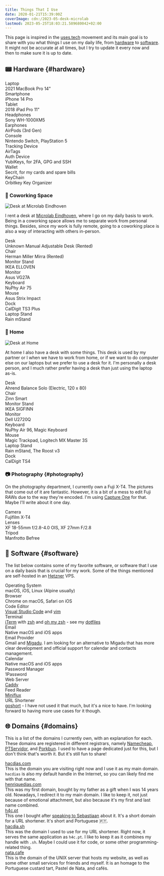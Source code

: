 ```yaml
---
title: Things That I Use
date: 2020-01-21T15:39:00Z
coverImage: cdn:/2023-05-desk-microlab
lastmod: 2023-05-25T18:03:21.589680042+02:00
---
```


This page is inspired in the [uses.tech](https://uses.tech/) movement and its main goal is to share with you what things I use on my daily life, from [hardware](#hardware) to [software](#software). It might not be accurate at all times, but I try to update it every now and then to make sure it is up to date.

<!--more-->

## 📟 Hardware {#hardware}

<div class='box logs'>
  <div class='e'>
    <div>Laptop</div>
    <div>2021 MacBook Pro 14"</div>
  </div>
  <div class='e'>
    <div>Smartphone</div>
    <div>iPhone 14 Pro</div>
  </div>
  <div class='e'>
    <div>Tablet</div>
    <div>2018 iPad Pro 11"</div>
  </div>
  <div class='e'>
    <div>Headphones</div>
    <div>Sony WH-1000XM5</div>
  </div>
  <div class='e'>
    <div>Earphones</div>
    <div>AirPods (3rd Gen)</div>
  </div>
  <div class='e'>
    <div>Console</div>
    <div>Nintendo Switch, PlayStation 5</div>
  </div>
  <div class='e'>
    <div>Tracking Device</div>
    <div>AirTags</div>
  </div>
  <div class='e'>
    <div>Auth Device</div>
    <div>YubiKeys, for 2FA, GPG and SSH</div>
  </div>
  <div class='e'>
    <div>Wallet</div>
    <div>Secrit, for my cards and spare bills</div>
  </div>
  <div class='e'>
    <div>KeyChain</div>
    <div>Orbitkey Key Organizer</div>
  </div>
</div>

### 💼 Coworking Space

![Desk at Microlab Eindhoven](cdn:/2023-05-desk-microlab?class=fw)

I rent a desk at [Microlab Eindhoven](http://microlab.nl), where I go on my daily basis to work. Being in a coworking space allows me to separate work from personal things. Besides, since my work is fully remote, going to a coworking place is also a way of interacting with others in-person.

<div class='box logs'>
  <div class='e'>
    <div>Desk</div>
    <div>Unknown Manual Adjustable Desk (Rented)</div>
  </div>
  <div class='e'>
    <div>Chair</div>
    <div>Herman Miller Mirra (Rented)</div>
  </div>
  <div class='e'>
    <div>Monitor Stand</div>
    <div>IKEA ELLOVEN</div>
  </div>
  <div class='e'>
    <div>Monitor</div>
    <div>Asus VG27A</div>
  </div>
  <div class='e'>
    <div>Keyboard</div>
    <div>NuPhy Air 75</div>
  </div>
  <div class='e'>
    <div>Mouse</div>
    <div>Asus Strix Impact</div>
  </div>
  <div class='e'>
    <div>Dock</div>
    <div>CalDigit TS3 Plus</div>
  </div>
  <div class='e'>
    <div>Laptop Stand</div>
    <div>Rain mStand</div>
  </div>
</div>

### 🏡 Home

![Desk at Home](cdn:/2023-05-desk-home?class=fw)

At home I also have a desk with some things. This desk is used by my partner or I when we have to work from home, or if we want to do computer else on our laptops but we prefer to use a desk for it. I'm personally a desk person, and I much rather prefer having a desk than just using the laptop as-is.

<div class='box logs'>
  <div class='e'>
    <div>Desk</div>
    <div>Ahrend Balance Solo (Electric, 120 x 80)</div>
  </div>
  <div class='e'>
    <div>Chair</div>
    <div>Zinn Smart</div>
  </div>
  <div class='e'>
    <div>Monitor Stand</div>
    <div>IKEA SIGFINN</div>
  </div>
  <div class='e'>
    <div>Monitor</div>
    <div>Dell U2720Q</div>
  </div>
  <div class='e'>
    <div>Keyboard</div>
    <div>NuPhy Air 96, Magic Keyboard</div>
  </div>
  <div class='e'>
    <div>Mouse</div>
    <div>Magic Trackpad, Logitech MX Master 3S</div>
  </div>
  <div class='e'>
    <div>Laptop Stand</div>
    <div>Rain mStand, The Roost v3</div>
  </div>
  <div class='e'>
    <div>Dock</div>
    <div>CalDigit TS4</div>
  </div>
</div>

### 📷 Photography {#photography}

On the photography department, I currently own a Fuji X-T4. The pictures that come out of it are fantastic. However, it is a bit of a mess to edit Fuji RAWs due to the way they're encoded. I'm using [Capture One](https://www.captureone.com/en) for that. Maybe I'll write about it one day.

<div class='box logs'>
  <div class='e'>
    <div>Camera</div>
    <div>Fujifilm X-T4</div>
  </div>
  <div class='e'>
    <div>Lenses</div>
    <div>XF 18-55mm f/2.8-4.0 OIS, XF 27mm F/2.8</div>
  </div>
  <div class='e'>
    <div>Tripod</div>
    <div>Manfrotto Befree</div>
  </div>
</div>

## 📀 Software {#software}

The list below contains some of my favorite software, or software that I use on a daily basis that is crucial for my work. Some of the things mentioned are self-hosted in an [Hetzner](https://www.hetzner.com/) VPS.

<div class='box logs'>
  <div class='e'>
    <div>Operating System</div>
    <div>macOS, iOS, Linux (Alpine usually)</div>
  </div>
   <div class='e'>
    <div>Browser</div>
    <div>Chrome on macOS, Safari on iOS</div>
  </div>
   <div class='e'>
    <div>Code Editor</div>
    <div><a href='https://code.visualstudio.com/' rel='noopener noreferrer'>Visual Studio Code</a> and <a href='https://www.vim.org/' rel='noopener noreferrer'>vim</a></div>
  </div>
   <div class='e'>
    <div>Terminal</div>
    <div><a href='https://iterm2.com/' rel='noopener noreferrer'>iTerm</a> with <a href='https://en.wikipedia.org/wiki/Z_shell' rel='noopener noreferrer'>zsh</a> and <a href='https://ohmyz.sh/' rel='noopener noreferrer'>oh my zsh</a> - see my <a href='https://github.com/hacdias/dotfiles' rel='noopener noreferrer'>dotfiles</a></div>
  </div>
   <div class='e'>
    <div>Email</div>
    <div>Native macOS and iOS apps</div>
  </div>
   <div class='e'>
    <div>Email Provider</div>
    <div>Gmail and <a href='https://www.migadu.com/' rel='noopener noreferrer'>Migadu</a>. I am looking for an alternative to Migadu that has more clear development and official support for calendar and contacts management.</div>
  </div>
  <div class='e'>
    <div>Calendar</div>
    <div>Native macOS and iOS apps</div>
  </div>
  <div class='e'>
    <div>Password Manager</div>
    <div>1Password</div>
  </div>
  <div class='e'>
    <div>Web Server</div>
    <div><a rel='noopener noreferrer' href='https://caddyserver.com/'>Caddy</a></div>
  </div>
  <div class='e'>
    <div>Feed Reader</div>
    <div><a rel='noopener noreferrer' href='https://miniflux.app/'>Miniflux</a></div>
  </div>
  <div class='e'>
    <div>URL Shortener</div>
    <div><a rel='noopener noreferrer' href='https://jlel.se/goshort'>goshort</a> - I have not used it that much, but it's a nice to have. I'm looking forward to having more use cases for it though.</div>
  </div>
</div>

## 🌐 Domains {#domains}

This is a list of the domains I currently own, with an explanation for each. These domains are registered in different registrars, namely [Namecheap](https://www.namecheap.com), [PTServidor](https://my.ptservidor.pt), and [Porkbun](https://porkbun.com). I used to have a page dedicated just for this, but I don't think that's worth it. But it's still fun to share!

<div class='box logs'>
  <div class='e'>
    <div><a class='nl lh' rel='noopener noreferrer' href='https://hacdias.com'>hacdias.com</a></div>
    <div>This is the domain you are visiting right now and I use it as my main domain. <code>hacdias</code> is also my default handle in the Internet, so you can likely find me with that name.</div>
  </div>
  <div class='e'>
    <div><a class='nl lh' rel='noopener noreferrer' href='https://henriquedias.com'>henriquedias.com</a></div>
    <div>This was my first domain, bought by my father as a gift when I was 14 years old. Nowadays, I redirect it to my main domain. I like to keep it, not just because of emotional attachment, but also because it's my first and last name combined.</div>
  </div>
  <div class='e'>
    <div><a class='nl lh' rel='noopener noreferrer' href='https://h4c.pt'>h4c.pt</a></div>
    <div>This one I bought after <a rel='noopener noreferrer' href='/2021/12/05/h4c-is-live'>speaking to Sebastiaan</a> about it. It's a short domain for a URL shortener. It's short and Portuguese 🇵🇹.</div>
  </div>
  <div class='e'>
    <div><a class='nl lh' rel='noopener noreferrer' href='https://hacdia.sh'>hacdia.sh</a></div>
    <div>This was the domain I used to use for my URL shortener. Right now, it serves the same application as <code>h4c.pt</code>. I like to keep it as it combines my handle with <code>.sh</code>. Maybe I could use it for code, or some other programming-related thing.</div>
  </div>
  <div class='e'>
    <div><a class='nl lh' rel='noopener noreferrer' href='https://nata.cafe'>nata.cafe</a></div>
    <div>This is the domain of the UNIX server that hosts my website, as well as some other small services for friends and myself. It is an homage to the Portuguese custard tart, Pastel de Nata, and cafés.</div>
  </div>
</div>
